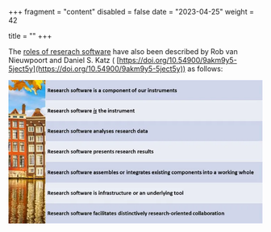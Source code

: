 +++
fragment = "content"
disabled = false
date = "2023-04-25"
weight = 42

title = ""
+++

The [roles of reserach software](https://doi.org/10.54900/9akm9y5-5ject5y) have also been described by Rob van Nieuwpoort and Daniel S. Katz ( [https://doi.org/10.54900/9akm9y5-5ject5y](https://doi.org/10.54900/9akm9y5-5ject5y)) as follows:

<div style="text-align:center">
  <img src="../../static/images/RS_roles.jpg" alt="Research software roles" />
</div>
